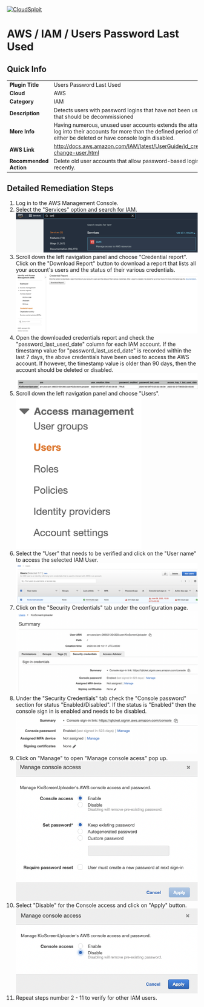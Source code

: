 [![CloudSploit](https://cloudsploit.com/img/logo-new-big-text-100.png "CloudSploit")](https://cloudsploit.com)

# AWS / IAM / Users Password Last Used

## Quick Info

| | |
|-|-|
| **Plugin Title** | Users Password Last Used |
| **Cloud** | AWS |
| **Category** | IAM |
| **Description** | Detects users with password logins that have not been used for a period of time and that should be decommissioned |
| **More Info** | Having numerous, unused user accounts extends the attack surface. If users do not log into their accounts for more than the defined period of time, the account should either be deleted or have console login disabled. |
| **AWS Link** | http://docs.aws.amazon.com/IAM/latest/UserGuide/id_credentials_passwords_admin-change-user.html |
| **Recommended Action** | Delete old user accounts that allow password-based logins and have not been used recently. |

## Detailed Remediation Steps
1. Log in to the AWS Management Console.
2. Select the "Services" option and search for IAM. </br> <img src="/resources/aws/iam/users-password-last-used/step2.png"/>
3. Scroll down the left navigation panel and choose "Credential report". Click on the "Download Report" button to download a report that lists all your account's users and the status of their various credentials. </br><img src="/resources/aws/iam/users-password-last-used/step3.png"/>
4. Open the downloaded credentials report and check the "password_last_used_date" column for each IAM account. If the timestamp value for "password_last_used_date" is recorded within the last 7 days, the above credentials have been used to access the AWS account. If however, the timestamp value is older than 90 days, then the account should be deleted or disabled.</br><img src="/resources/aws/iam/users-password-last-used/step4.png"/>
5. Scroll down the left navigation panel and choose "Users". </br><img src="/resources/aws/iam/users-password-last-used/step5.png"/>
6. Select the "User" that needs to be verified and click on the "User name" to access the selected IAM User.</br><img src="/resources/aws/iam/users-password-last-used/step6.png"/>
7. Click on the "Security Credentials" tab under the configuration page.</br><img src="/resources/aws/iam/users-password-last-used/step7.png"/>
8. Under the "Security Credentials" tab check the "Console password" section for status "Enabled/Disabled". If the status is "Enabled" then the console sign in is enabled and needs to be disabled. </br><img src="/resources/aws/iam/users-password-last-used/step8.png"/>
9. Click on "Manage" to open "Manage console acess" pop up. </br><img src="/resources/aws/iam/users-password-last-used/step9.png"/>
10. Select "Disable" for the Console access and click on "Apply" button. </br><img src="/resources/aws/iam/users-password-last-used/step10.png"/>
11. Repeat steps number 2 - 11 to verify for other IAM users.</br>
